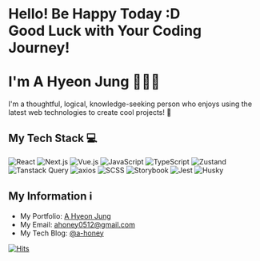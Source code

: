 # Hello! Be Happy Today :D <br> Good Luck with Your Coding Journey! <br><br> I'm A Hyeon Jung :honeybee::honeybee::honeybee:

I'm a thoughtful, logical, knowledge-seeking person who enjoys using the latest web technologies to create cool projects! :rocket: 

## My Tech Stack :computer:

![React](https://img.shields.io/badge/React-61DAFB?style=for-the-badge&logo=react&logoColor=ffffff)
![Next.js](https://img.shields.io/badge/-Next.js-000000?style=for-the-badge&logo=next.js&logoColor=ffffff)
![Vue.js](https://img.shields.io/badge/-Vue.js-4FC08D?style=for-the-badge&logo=vue.js&logoColor=ffffff)
![JavaScript](https://img.shields.io/badge/JavaScript-F7DF1E?style=for-the-badge&logo=javascript&logoColor=323330)
![TypeScript](https://img.shields.io/badge/-TypeScript-3178C6?style=for-the-badge&logo=typescript&logoColor=ffffff)
![Zustand](https://img.shields.io/badge/Zustand-FFD43B?style=for-the-badge)
![Tanstack Query](https://img.shields.io/badge/Tanstack_Query-FF4154?style=for-the-badge&logo=react-query&logoColor=ffffff)
![axios](https://img.shields.io/badge/axios-007ACC?style=for-the-badge&logo=axios&logoColor=ffffff)
![SCSS](https://img.shields.io/badge/-SCSS-CC6699?style=for-the-badge&logo=sass&logoColor=ffffff)
![Storybook](https://img.shields.io/badge/Storybook-FF4785?style=for-the-badge&logo=storybook&logoColor=ffffff)
![Jest](https://img.shields.io/badge/Jest-C21325?style=for-the-badge&logo=jest&logoColor=ffffff)
![Husky](https://img.shields.io/badge/Husky-4E8EE9?style=for-the-badge&logo=husky&logoColor=ffffff)

## My Information :information_source:

- My Portfolio: [A Hyeon Jung](https://warm-cashew-c58.notion.site/JUNG-AH-HYEON-b8e3e2cb74344e70ac0387923c72edad)
- My Email: [ahoney0512@gmail.com](mailto:ahoney0512@gmail.com)
- My Tech Blog: [@a-honey](https://a-honey.tistory.com/)

[![Hits](https://hits.seeyoufarm.com/api/count/incr/badge.svg?url=https%3A%2F%2Fgithub.com%2Fa-honey&count_bg=%23FF8000&title_bg=%23555555&icon=&icon_color=%23E7E7E7&title=hits&edge_flat=false)](https://hits.seeyoufarm.com)
